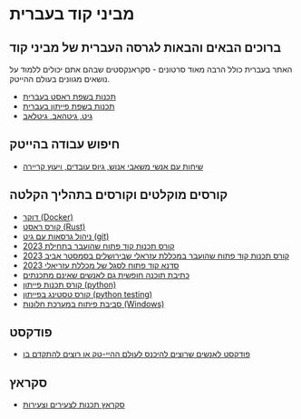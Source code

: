 # מביני קוד בעברית

## ברוכים הבאים והבאות לגרסה העברית של מביני קוד

האתר בעברית כולל הרבה מאוד סרטונים - סקראנקסטים שבהם אתם יכולים ללמוד על נושאים מגוונים בעולם ההייטק.

<!--
[מפגשים](https://www.meetup.com/code-mavens/)
-->

* [תכנות בשפת ראסט בעברית](https://rust-he.code-maven.com/)
* [תכנות בשפת פייתון בעברית](https://python-he.code-maven.com/)
* [גיט, גיטהאב, גיטלאב](https://git-he.code-maven.com/)


## חיפוש עבודה בהייטק

* [שיחות עם אנשי משאבי אנוש, גיוס עובדים, ויעוץ קריירה](/job-search)


## קורסים מוקלטים וקורסים בתהליך הקלטה

* [דוקר (Docker)](/docker)
* [קורס ראסט (Rust)](https://rust-he.code-maven.com/rust)
* [ניהול גרסאות עם גיט (git)](https://git-he.code-maven.com/git)
* [קורס תכנות קוד פתוח שהועבר בתחילת 2023](/osdc-public-hebrew-2023-01)
* [קורס תכנות קוד פתוח שהועבר במכללת עזראלי שבירושלים בסמסטר אביב 2023](/osdc-2023-03-azrieli)
* [סדנא קוד פתוח לסגל של מכללת עזריאלי 2023](./osdc-workshop-at-azrieli.md)
* [כתיבת תוכנה חופשית גם לאנשים שאינם מתכנתים](https://git-he.code-maven.com/collab-dev)
* [קורס תכנות פייתון (python)](https://python-he.code-maven.com/python)
* [קורס טסטינג בפייתון (python testing)](https://python-he.code-maven.com/python-testing)
* [סביבת פיתוח במערכת חלונות (Windows)](./windows.md)

## פודקסט
* [פודקסט לאנשים שרוצים להיכנס לעולם ההיי-טק או רוצים להתקדם בו](./podcast.md)


## סקראץ

* [סקראץ תכנות לצעירים וצעירות](./scratch.md)


<!--
## קורסים מתוכננים

* פיתוח אפליקציות ווב בפייתון בעזרת פלאסק (Flask)
* ווירטואליזציה עם דוקר (Docker)
* קורס תכנות גו (Go programming)
* מבוא ללינוקס
* שימוש בשורת הפקודה של לינוקס
* Continuous Integration (CI) with Jenkins, Travis-CI, Circle-CI
* שימוש בענן
* גיטהוב (GitHub)
* גיטלב (Gitlab)
* ביטבאקט (BitBucket)
-->

<!--
## לוח זמנים של הקורסים הבאים
* <a href="https://www.eventbrite.com/e/testing-in-python-using-pytest-hebrew-course-tickets-103043606200"><span>2020.05.17</span> קורס טסטינג בפייתון</a>
* <a href="https://www.eventbrite.com/e/on-line-docker-course-in-hebrew--tickets-102787325658"><span>2020.05.03</span> קורס דוקר</a>
* <a href=""><span></span></a>
-->

<meta property='og:image' content="/static/img/courses.png" />

